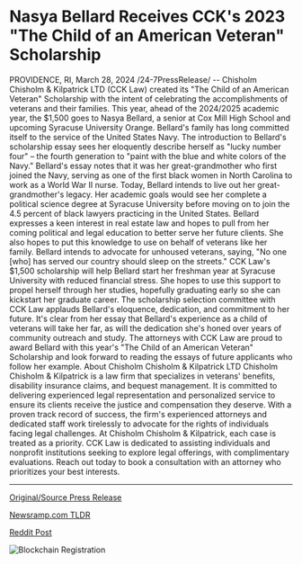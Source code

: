 # Nasya Bellard Receives CCK's 2023 "The Child of an American Veteran" Scholarship

PROVIDENCE, RI, March 28, 2024 /24-7PressRelease/ -- Chisholm Chisholm & Kilpatrick LTD (CCK Law) created its "The Child of an American Veteran" Scholarship with the intent of celebrating the accomplishments of veterans and their families. This year, ahead of the 2024/2025 academic year, the $1,500 goes to Nasya Bellard, a senior at Cox Mill High School and upcoming Syracuse University Orange.  Bellard's family has long committed itself to the service of the United States Navy. The introduction to Bellard's scholarship essay sees her eloquently describe herself as "lucky number four" – the fourth generation to "paint with the blue and white colors of the Navy."  Bellard's essay notes that it was her great-grandmother who first joined the Navy, serving as one of the first black women in North Carolina to work as a World War II nurse. Today, Bellard intends to live out her great-grandmother's legacy. Her academic goals would see her complete a political science degree at Syracuse University before moving on to join the 4.5 percent of black lawyers practicing in the United States.  Bellard expresses a keen interest in real estate law and hopes to pull from her coming political and legal education to better serve her future clients. She also hopes to put this knowledge to use on behalf of veterans like her family. Bellard intends to advocate for unhoused veterans, saying, "No one [who] has served our country should sleep on the streets."  CCK Law's $1,500 scholarship will help Bellard start her freshman year at Syracuse University with reduced financial stress. She hopes to use this support to propel herself through her studies, hopefully graduating early so she can kickstart her graduate career.  The scholarship selection committee with CCK Law applauds Bellard's eloquence, dedication, and commitment to her future. It's clear from her essay that Bellard's experience as a child of veterans will take her far, as will the dedication she's honed over years of community outreach and study.  The attorneys with CCK Law are proud to award Bellard with this year's "The Child of an American Veteran" Scholarship and look forward to reading the essays of future applicants who follow her example.  About Chisholm Chisholm & Kilpatrick LTD  Chisholm Chisholm & Kilpatrick is a law firm that specializes in veterans' benefits, disability insurance claims, and bequest management. It is committed to delivering experienced legal representation and personalized service to ensure its clients receive the justice and compensation they deserve.   With a proven track record of success, the firm's experienced attorneys and dedicated staff work tirelessly to advocate for the rights of individuals facing legal challenges. At Chisholm Chisholm & Kilpatrick, each case is treated as a priority.  CCK Law is dedicated to assisting individuals and nonprofit institutions seeking to explore legal offerings, with complimentary evaluations. Reach out today to book a consultation with an attorney who prioritizes your best interests. 

---

[Original/Source Press Release](https://www.24-7pressrelease.com/press-release/509606/nasya-bellard-receives-ccks-2023-the-child-of-an-american-veteran-scholarship)
                    

[Newsramp.com TLDR](None) 



[Reddit Post](https://www.reddit.com/r/AwardsAndRecognition/comments/1bppbov/cck_law_awards_the_child_of_an_american_veteran/) 



![Blockchain Registration](https://cdn.newsramp.app/24-7PressRelease/qrcode/243/28/wallXY6Z.webp)